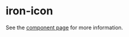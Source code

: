 iron-icon
=========

See the [component page](http://polymer-project.org/docs/elements/iron-elements.html#iron-icon) for more information.
